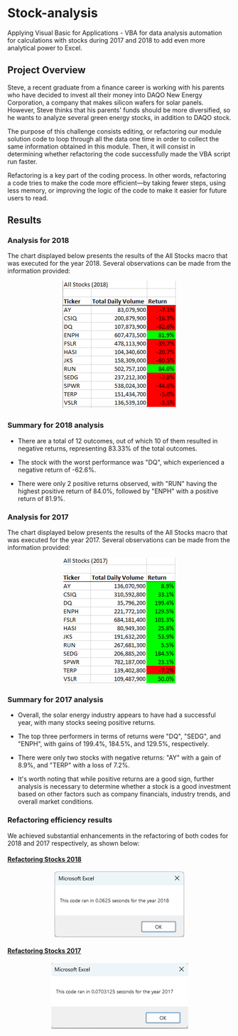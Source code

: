 # Stock-analysis
Applying Visual Basic for Applications - VBA for data analysis automation for calculations with stocks during 2017 and 2018 to add even more analytical power to Excel.

## Project Overview
Steve, a recent graduate from a finance career is working with his parents who have decided to invest all their money into DAQO New Energy Corporation, a company that makes silicon wafers for solar panels. However, Steve thinks that his parents' funds should be more diversified, so he wants to analyze several green energy stocks, in addition to DAQO stock.

The purpose of this challenge consists editing, or refactoring our module solution code to loop through all the data one time in order to collect the same information obtained in this module. Then, it will consist in determining whether refactoring the code successfully made the VBA script run faster.  

Refactoring is a key part of the coding process. In other words, refactoring a code tries to make the code more efficient—by taking fewer steps, using less memory, or improving the logic of the code to make it easier for future users to read. 
## Results

### Analysis for 2018
The chart displayed below presents the results of the All Stocks macro that was executed for the year 2018. Several observations can be made from the information provided:

<p align="center">
  <img src="https://github.com/rdonosob1/Stock-analysis/blob/main/Resources/All%20Stocks%20-%202018.png" />
</p>

### Summary for 2018 analysis
- There are a total of 12 outcomes, out of which 10 of them resulted in negative returns, representing 83.33% of the total outcomes.

- The stock with the worst performance was "DQ", which experienced a negative return of -62.6%.

- There were only 2 positive returns observed, with "RUN" having the highest positive return of 84.0%, followed by "ENPH" with a positive return of 81.9%.

### Analysis for 2017

The chart displayed below presents the results of the All Stocks macro that was executed for the year 2017. Several observations can be made from the information provided:

<p align="center">
  <img src="https://github.com/rdonosob1/Stock-analysis/blob/main/Resources/All%20Stocks%20-%202017.png" />
</p>

### Summary for 2017 analysis
- Overall, the solar energy industry appears to have had a successful year, with many stocks seeing positive returns.

- The top three performers in terms of returns were "DQ", "SEDG", and "ENPH", with gains of 199.4%, 184.5%, and 129.5%, respectively.

- There were only two stocks with negative returns: "AY" with a gain of 8.9%, and "TERP" with a loss of 7.2%.

- It's worth noting that while positive returns are a good sign, further analysis is necessary to determine whether a stock is a good investment based on other factors such as company financials, industry trends, and overall market conditions.

### Refactoring efficiency results
We achieved substantial enhancements in the refactoring of both codes for 2018 and 2017 respectively, as shown below:

#### <u><b>Refactoring Stocks 2018</u>

<p align="center">
  <img src="https://github.com/rdonosob1/Stock-analysis/blob/main/Resources/Code%20Speed%202018.png" />
</p>

#### <u>Refactoring Stocks 2017</u>

  <p align="center">
  <img src="https://github.com/rdonosob1/Stock-analysis/blob/main/Resources/Code%20speed%202017.png" />
</p>
